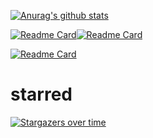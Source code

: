 

<!--
**crow821/crow821** is a ✨ _special_ ✨ repository because its `README.md` (this file) appears on your GitHub profile.

Here are some ideas to get you started:

- 🔭 I’m currently working on ...
- 🌱 I’m currently learning ...
- 👯 I’m looking to collaborate on ...
- 🤔 I’m looking for help with ...
- 💬 Ask me about ...
- 📫 How to reach me: ...
- 😄 Pronouns: ...
- ⚡ Fun fact: ...
-->

[![Anurag's github stats](https://github-readme-stats.vercel.app/api?username=crow821&theme=radical&show_icons=true)](https://github.com/anuraghazra/github-readme-stats)





[![Readme Card](https://github-readme-stats.vercel.app/api/pin/?username=crow821&repo=crowsec)](https://github.com/crow821/crowsec)[![Readme Card](https://github-readme-stats.vercel.app/api/pin/?username=crow821&repo=vulntarget)](https://github.com/crow821/vulntarget)

[![Readme Card](https://github-readme-stats.vercel.app/api/pin/?username=crow821&repo=FakeFlash)](https://github.com/crow821/FakeFlash)



# starred

[![Stargazers over time](https://starchart.cc/crow821.svg)](https://starchart.cc/crow821/crowsec) 
